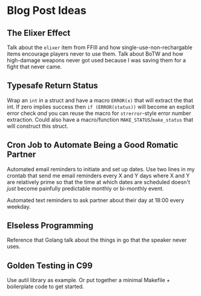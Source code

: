 Blog Post Ideas
===============

## The Elixer Effect
Talk about the `elixer` item from FFIII and how single-use-non-rechargable items
encourage players never to use them.
Talk about BoTW and how high-damage weapons never got used because I was saving
them for a fight that never came.

## Typesafe Return Status
Wrap an `int` in a struct and have a macro `ERROR(x)` that will extract the
that int.
If zero implies success then `if (ERROR(status))` will become an explicit
error check *and* you can reuse the macro for `strerror`-style error number
extraction.
Could also have a macro/function `MAKE_STATUS`/`make_status` that will construct
this struct.

## Cron Job to Automate Being a Good Romatic Partner
Automated email reminders to initiate and set up dates.
Use two lines in my crontab that send me email reminders every X and Y days
where X and Y are relatively prime so that the time at which dates are scheduled
doesn't *just* become painfully predictable monthly or bi-monthly event.

Automated text reminders to ask partner about their day at 18:00 every weekday.

## Elseless Programming
Reference that Golang talk about the things in go that the speaker never uses.

## Golden Testing in C99
Use autil library as example.
Or put together a minimal Makefile + boilerplate code to get started.
